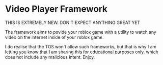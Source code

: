 # Video Player Framework

THIS IS EXTREMELY NEW. DON'T EXPECT ANYTHING GREAT YET

The framework aims to povide your roblox game with a utility to watch any video on the internet inside of your roblox game.

I do realise that the TOS won't allow such frameworks, but that is why I am letting you know that I am sharing this for educational purposes only, which does not include any malicious intent. Enjoy.
